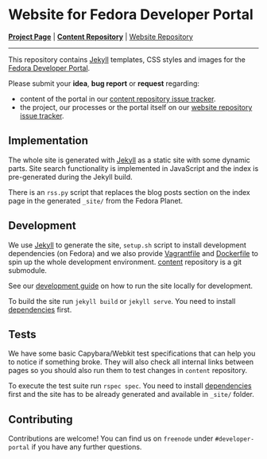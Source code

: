 # Website for Fedora Developer Portal
**[Project Page](https://fedoraproject.org/wiki/Websites/Developer)** |
**[Content Repository](https://github.com/developer-portal/content)** |
[Website Repository](https://github.com/developer-portal/website)
<hr>

This repository contains [Jekyll](http://jekyllrb.com/) templates, CSS styles and images for the [Fedora Developer Portal](https://developer.fedoraproject.org/).

Please submit your **idea**, **bug report** or **request** regarding:
- content of the portal in our [content repository issue tracker]().
- the project, our processes or the portal itself on our [website repository issue tracker]().

## Implementation

The whole site is generated with [Jekyll](http://jekyllrb.com/) as a static site with some dynamic parts. Site search functionality is implemented in JavaScript and the index is pre-generated during the Jekyll build.

There is an `rss.py` script that replaces the blog posts section on the index page in the generated `_site/` from the Fedora Planet.

## Development

We use [Jekyll](http://jekyllrb.com/) to generate the site, `setup.sh` script to install development dependencies (on Fedora) and we also provide [Vagrantfile](/Vagrantfile) and [Dockerfile](/Dockerfile)
to spin up the whole development environment. [content](https://github.com/developer-portal/content) repository is a git submodule.

See our [development guide](/DEVELOPMENT.md) on how to run the site locally for development.

To build the site run `jekyll build` or `jekyll serve`. You need to install [dependencies](/setup.sh) first.

## Tests

We have some basic Capybara/Webkit test specifications that can help you to notice if something broke. They will also check all internal links between pages so you should also run them to test changes in `content` repository.

To execute the test suite run `rspec spec`. You need to install [dependencies](/setup.sh) first and the site has to be already generated and available in `_site/` folder.

## Contributing

Contributions are welcome! You can find us on `freenode` under `#developer-portal` if you have any further questions.

